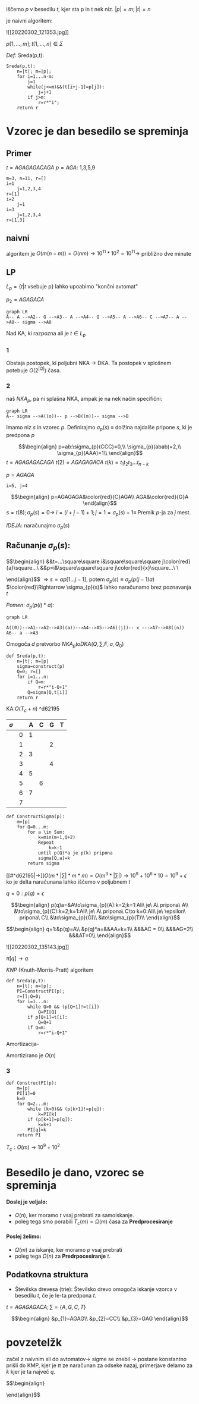 iščemo $p$ v besedilu $t$, kjer sta p in t nek niz.
$|p|=m;|t|=n$

je naivni algoritem:

![[20220302_121353.jpg]]

$p[1,...,m];t[1,...,n]\in \Sigma$

$Def:$ 
Sreda(p,t):
```
Sreda(p,t):
	n=|t|; m=|p|;
	for i=1...n-m:
		j=1
		while(j<=m)&&(t[i+j-1]=p[j]):
			j=j+1
		if j>m:
			r=r*"i";
	return r
```
# Vzorec je dan besedilo se spreminja
## Primer
$t=AGAGAGACAGA$
$p=AGA$: 1,3,5,9

```
m=3, n=11, r=[]
i=1
	j=1,2,3,4
r=[1]
i=2
	j=1
i=3
	j=1,2,3,4
r=[1,3]
```

## naivni
algoritem je $O(m(n-m))=O(nm)\to 10^{11}*10^{2}=10^{11}\to$ približno dve minute

## LP
$L_p=\{t|t$ vsebuje p$\}$
lahko upoabimo "končni avtomat" 

$p_2=AGAGACA$
```mermaid
graph LR
A-- A -->A2-- G -->A3-- A -->A4-- G -->A5-- A -->A6-- C -->A7-- A -->A8-- sigma -->A8
```
Nad KA, ki razpozna ali je $t\in L_{p}$
### 1
Obstaja postopek, ki poljubni NKA -> DKA. Ta postopek v splošnem potebuje $O(2^{|Q|})$ časa.
### 2
naš $NKA_p$, pa ni splašna NKA, ampak je na nek način specifični:
```mermaid
graph LR
A-- sigma -->A((o))-- p -->B((m))-- sigma -->B
```

Imamo niz $s$ in vzorec $p$. Definirajmo $\sigma_p(s)\ \equiv$ dolžina najdalše pripone $s$, ki je predpona $p$  

$$\begin{align}
p=ab:\sigma_{p}(CCC)=0,\\
\sigma_{p}(abab)=2,\\
\sigma_{p}(AAA)=1\\
\end{align}$$
$t=AGAGAGACAGA$
$t(2)=AGAGAGACA$
$t(k)=t_{1}t_{2}t_{3}...t_{n-k}$

$p=AGAGA$

```
i=5, j=4

```
$$\begin{align}
p=AGAGAGA&\color{red}{C}AGA\\
AGA&\color{red}{G}A
\end{align}$$
$s=t(8);\sigma_{p}(s)=0\to$ 
$i=(i+j-1)+1; j=1=\sigma_{p}(s)+1\equiv$ Premik $p$-ja za $j$ mest.

$IDEJA:$ naračunajmo $\sigma_{p}(s)$

## Računanje $\sigma_{p}(s)$:
$$\begin{align}
&&t=...\square\square i&\square\square\square j\color{red}{a}\square...\\
&&p=i&\square\square\square j\color{red}{x}\square...\\
\\

\end{align}$$
$\Rightarrow s=\alpha p[1...j-1]$, potem $\sigma_{p}(s)\equiv \sigma_{p}(p(j-1)a)$
$\color{red}\Rightarrow \sigma_{p}(s)$ lahko naračunamo brez poznavanja $t$

$Pomen:$ $\sigma_{p}(p(i)*a)$:

```mermaid
graph LR

A((0))-->A1-->A2-->A3((a))-->A4-->A5-->A6((j))-- x --->A7-->A8((n))
A6-- a -->A3
```

Omogoča $d$ pretvorbo $NKA_{p}to DKA(Q,\sum , F, \sigma, Q_0)$
```
def Sreda(p,t):
	n=|t|; m=|p|
	sigma=construct(p)
	Q=0; r=[]
	for i=1...n:
		if Q=m:
			r=r*"i-Q+1"
		Q=sigma[Q,t[i]]
	return r
```

KA:$O(T_{c}+n)$ ^d62195


| $\sigma$ |     | A   | C   | G   | T   |
| -------- | --- | --- | --- | --- | --- |
|          | 0   | 1   |     |     |     |
|          | 1   |     |     | 2   |     |
|          | 2   | 3   |     |     |     |
|          | 3   |     |     | 4   |     |
|          | 4   | 5   |     |     |     |
|          | 5   |     | 6   |     |     |
|          | 6   | 7   |     |     |     |
|          | 7   |     |     |     |     |


```
def ConstructSigma(p):
	m=|p|
	for Q=0...m:
		for a \in Sum:
			k=min(m+1,Q+2)
			Repeat
				k=k-1
			until p(Q)*a je p(k) pripona
			sigma[Q,a]=k
		return sigma
```
[[#^d62195|->]]$O(m*|\sum|*m*m)=O(m^3*|\sum|)\to 10^9+10^6*10=10^9+\epsilon$
ko je delta naračunana lahko iščemo v poljubnem $t$


$q=0:p(q)=\epsilon$

$$\begin{align}
p(q)a=&A\to\sigma_{p}(A):k=2;k=1:Ali\ je\ A\ pripona\ A\\
&\to\sigma_{p}(C):k=2;k=1:Ali\ je\ A\ pripona\ C\to k=0:Ali\ je\ \epsilon\ pripona\ C\\
&\to\sigma_{p}(G)\\
&\to\sigma_{p}(T)\\
\end{align}$$

$$\begin{align}
q=1:&p(q)=A\\
&p(q)*a=&&AA=k=1\\
&&&AC = 0\\
&&&AG=2\\
&&&AT=0\\
\end{align}$$


![[20220302_135143.jpg]]

$\pi[q]\to q$ 

$KNP$ (Knuth-Morris-Pratt) algoritem
```
def Sreda(p,t):
	n=|t|; m=|p|;
	PI=ConstructPI(p);
	r=[];Q=0;
	for i=1...n:
		while Q>0 && (p[Q+1]!=t[i])
			Q=PI[Q]
		if p[Q+1]=t[i]:
			Q=Q+1
		if Q=m:
			r=r*"i-Q+1"
```

Amortizacija-

Amortizirano je $O(n)$

### 3

```
def ConstructPI(p):
	m=|p|
	PI[1]=0
	k=0
	for Q=2...m:
		while (k>0)&& (p[k+1]!=p[q]):
			k=PI[k]
		if (p[k+1]=p[q]):
			k=k+1
		PI[q]=k
	return PI
```

$T_c:O(m)\to 10^9+10^2$


# Besedilo je dano, vzorec se spreminja
#### Doslej je veljalo: 
- $\Omega(n)$, ker moramo $t$ vsaj prebrati za samoiskanje.
- poleg tega smo porabili $T_{c}(m)=\Omega(m)$ časa za **Predprocesiranje**  

#### Poslej želimo:
- $\Omega(m)$ za iskanje, ker moramo $p$ vsaj prebrati
- poleg tega $\Omega(n)$ za **Predrpocesiranje** $t$.

## Podatkovna struktura
- Številska drevesa (trie): Številsko drevo omogoča iskanje vzorca v besedilu $t$, če je le-ta predpona $t$.

$t=AGAGAGACA; \sum=\{A,G,C,T\}$


$$\begin{align}
&p_{1}=AGAG\\
&p_{2}=CC\\
&p_{3}=GAG
\end{align}$$





# povzetelžk
začel z naivnim
sli do avtomatov-> sigme se znebil -> postane konstantno
prišli do KMP, kjer je $\pi$ ze naračunan za odseke nazaj, primerjave delamo za $k$ kjer je ta največ $q$. 





$$\begin{align}

\end{align}$$